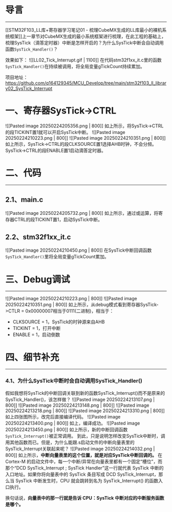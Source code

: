 # 导言
---
[[STM32F103_LL库+寄存器学习笔记01 - 梳理CubeMX生成的LL库最小的裸机系统框架]]上一章节对CubeMX生成的最小系统框架进行梳理，在此工程的基础上，梳理SysTick（滴答定时器）中断是怎样开启的？为什么SysTick中断会自动调用函数`SysTick_Handler()`？

效果如下：
![[LL02_Tick_Interrupt.gif | 1100]]
在代码stm32f1xx_it.c里的函数`SysTick_Handler()`在持续被调用，将全局变量gTickCount持续累加。

项目地址：https://github.com/q164129345/MCU_Develop/tree/main/stm32f103_ll_library02_SysTick_Interrupt

# 一、寄存器SysTick->CTRL
![[Pasted image 20250224205356.png | 800]]
如上所示，将SysTick->CTRL的段TICKINT置1就可以开启SysTick中断。
![[Pasted image 20250224210223.png | 800]]
![[Pasted image 20250224210351.png | 800]]
如上所示，SysTick->CTRL的段CLKSOURCE置1选择AHB时钟，不会分频。 SysTick->CTRL的段ENABLE置1启动滴答定时器。

# 二、代码
---
## 2.1、main.c
![[Pasted image 20250224205732.png | 800]]
如上所示，通过或运算，将寄存器CTRL的段TICKINT置1，启动SysTick中断。
## 2.2、stm32f1xx_it.c
![[Pasted image 20250224210450.png | 800]]
在SysTick中断回调函数`SysTick_Handler()`里将全局变量gTickCount累加。

# 三、Debug调试
---
![[Pasted image 20250224210223.png | 800]]
![[Pasted image 20250224210351.png | 800]]
如上所示，从debug模式看到寄存器SysTick->CTLR = 0x00000007相当于0111(二进制)，相当于：
- CLKSOURCE = 1，SysTick的时钟源来自AHB
- TICKINT = 1，打开中断
- ENABLE = 1，启动倒数

# 四、细节补充
---
### 4.1、为什么SysTick中断时会自动调用SysTick_Handler()
假如我想将SysTick的中断回调关联到新的函数SysTick_Interrupt()而不是原来的SysTick_Handler()，该怎样做？
![[Pasted image 20250224213107.png | 800]]
![[Pasted image 20250224213148.png | 800]]
![[Pasted image 20250224213218.png | 800]]
![[Pasted image 20250224213310.png | 800]]
如上四张图所示，改完后直接编译代码。
![[Pasted image 20250224213400.png | 800]]
如上，编译成功。
![[Pasted image 20250224213450.png | 800]]
如上所示，新的中断回调函数`SysTick_Interrupt()`被正常调用。
到此，只是说明怎样改变SysTick中断时，调用其他函数而已。但是，为什么能跟.s启动文件的中断向量表里的SysTick_Interrupt关联起来呢？
![[Pasted image 20250224214032.png | 800]]
如上所示，**中断向量表里的这个位置，就是对应SysTick中断回调的。** 在 Cortex-M 的启动文件中，每一个中断/异常在向量表里都有一个固定“槽位”，而那个“DCD SysTick_Interrupt ; SysTick Handler”这一行就代表 SysTick 中断的入口地址。如果你将向量表中的 SysTick 条目写成 DCD SysTick_Interrupt，那么当 SysTick 中断发生时，CPU 就会跳转到名为 SysTick_Interrupt() 的函数入口执行。

换句话说，**向量表中的那一行就是告诉 CPU：SysTick 中断对应的中断服务函数是哪个。**




